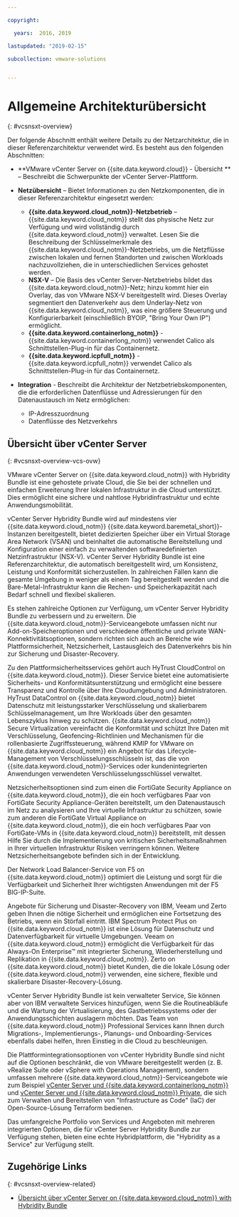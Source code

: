 ```yaml
---

copyright:

  years:  2016, 2019

lastupdated: "2019-02-15"

subcollection: vmware-solutions


---
```


# Allgemeine Architekturübersicht
{: #vcsnsxt-overview}

Der folgende Abschnitt enthält weitere Details zu der Netzarchitektur, die in dieser Referenzarchitektur verwendet wird. Es besteht aus den folgenden Abschnitten:
* **VMware vCenter Server on {{site.data.keyword.cloud}} - Übersicht ** – Beschreibt die Schwerpunkte der vCenter Server-Plattform.
* **Netzübersicht** – Bietet Informationen zu den Netzkomponenten, die in dieser Referenzarchitektur eingesetzt werden:
  - **{{site.data.keyword.cloud_notm}}-Netzbetrieb** – {{site.data.keyword.cloud_notm}} stellt das physische Netz zur Verfügung und wird vollständig durch {{site.data.keyword.cloud_notm}} verwaltet. Lesen Sie die Beschreibung der Schlüsselmerkmale des {{site.data.keyword.cloud_notm}}-Netzbetriebs, um die Netzflüsse zwischen lokalen und fernen Standorten und zwischen Workloads nachzuvollziehen, die in unterschiedlichen Services gehostet werden.
  - **NSX-V** – Die Basis des vCenter Server-Netzbetriebs bildet das {{site.data.keyword.cloud_notm}}-Netz; hinzu kommt hier ein Overlay, das von VMware NSX-V bereitgestellt wird. Dieses Overlay segmentiert den Datenverkehr aus dem Underlay-Netz von {{site.data.keyword.cloud_notm}}, was eine größere Steuerung und Konfigurierbarkeit (einschließlich BYOIP, "Bring Your Own IP") ermöglicht.
  - **{{site.data.keyword.containerlong_notm}}** - {{site.data.keyword.containerlong_notm}} verwendet Calico als Schnittstellen-Plug-in für das Containernetz.
  - **{{site.data.keyword.icpfull_notm}}** - {{site.data.keyword.icpfull_notm}} verwendet Calico als Schnittstellen-Plug-in für das Containernetz.

* **Integration** - Beschreibt die Architektur der Netzbetriebskomponenten, die die erforderlichen Datenflüsse und Adressierungen für den Datenaustausch im Netz ermöglichen:
  - IP-Adresszuordnung
  - Datenflüsse des Netzverkehrs

## Übersicht über vCenter Server
{: #vcsnsxt-overview-vcs-ovw}

VMware vCenter Server on {{site.data.keyword.cloud_notm}} with Hybridity Bundle ist eine gehostete private Cloud, die Sie bei der schnellen und einfachen Erweiterung Ihrer lokalen Infrastruktur in die Cloud unterstützt. Dies ermöglicht eine sichere und nahtlose Hybridinfrastruktur und echte Anwendungsmobilität.

vCenter Server Hybridity Bundle wird auf mindestens vier {{site.data.keyword.cloud_notm}} {{site.data.keyword.baremetal_short}}-Instanzen bereitgestellt, bietet dedizierten Speicher über ein Virtual Storage Area Network (VSAN) und beinhaltet die automatische Bereitstellung und Konfiguration einer einfach zu verwaltenden softwaredefinierten Netzinfrastruktur (NSX-V). vCenter Server Hybridity Bundle ist eine Referenzarchitektur, die automatisch bereitgestellt wird, um Konsistenz, Leistung und Konformität sicherzustellen. In zahlreichen Fällen kann die gesamte Umgebung in weniger als einem Tag bereitgestellt werden und die Bare-Metal-Infrastruktur kann die Rechen- und Speicherkapazität nach Bedarf schnell und flexibel skalieren.

Es stehen zahlreiche Optionen zur Verfügung, um vCenter Server Hybridity Bundle zu verbessern und zu erweitern. Die {{site.data.keyword.cloud_notm}}-Serviceangebote umfassen nicht nur Add-on-Speicheroptionen und verschiedene öffentliche und private WAN-Konnektivitätsoptionen, sondern richten sich auch an Bereiche wie Plattformsicherheit, Netzsicherheit, Lastausgleich des Datenverkehrs bis hin zur Sicherung und Disaster-Recovery.

Zu den Plattformsicherheitsservices gehört auch HyTrust CloudControl on {{site.data.keyword.cloud_notm}}. Dieser Service bietet eine automatisierte Sicherheits- und Konformitätsunterstützung und ermöglicht eine bessere Transparenz und Kontrolle über Ihre Cloudumgebung und Administratoren. HyTrust DataControl on {{site.data.keyword.cloud_notm}} bietet Datenschutz mit leistungsstarker Verschlüsselung und skalierbarem Schlüsselmanagement, um Ihre Workloads über den gesamten Lebenszyklus hinweg zu schützen. {{site.data.keyword.cloud_notm}} Secure Virtualization vereinfacht die Konformität und schützt Ihre Daten mit Verschlüsselung, Geofencing-Richtlinien und Mechanismen für die rollenbasierte Zugriffssteuerung, während KMIP for VMware on {{site.data.keyword.cloud_notm}} ein Angebot für das Lifecycle-Management von Verschlüsselungsschlüsseln ist, das die von {{site.data.keyword.cloud_notm}}-Services oder kundenintegrierten Anwendungen verwendeten Verschlüsselungsschlüssel verwaltet.

Netzsicherheitsoptionen sind zum einen die FortiGate Security Appliance on {{site.data.keyword.cloud_notm}}, die ein hoch verfügbares Paar von FortiGate Security Appliance-Geräten bereitstellt, um den Datenaustausch im Netz zu analysieren und Ihre virtuelle Infrastruktur zu schützen, sowie zum anderen die FortiGate Virtual Appliance on {{site.data.keyword.cloud_notm}}, die ein hoch verfügbares Paar von FortiGate-VMs in {{site.data.keyword.cloud_notm}} bereitstellt, mit dessen Hilfe Sie durch die Implementierung von kritischen Sicherheitsmaßnahmen in Ihrer virtuellen Infrastruktur Risiken verringern können. Weitere Netzsicherheitsangebote befinden sich in der Entwicklung.

Der Network Load Balancer-Service von F5 on {{site.data.keyword.cloud_notm}} optimiert die Leistung und sorgt für die Verfügbarkeit und Sicherheit Ihrer wichtigsten Anwendungen mit der F5 BIG-IP-Suite.

Angebote für Sicherung und Disaster-Recovery von IBM, Veeam und Zerto geben Ihnen die nötige Sicherheit und ermöglichen eine Fortsetzung des Betriebs, wenn ein Störfall eintritt. IBM Spectrum Protect Plus on {{site.data.keyword.cloud_notm}} ist eine Lösung für Datenschutz und Datenverfügbarkeit für virtuelle Umgebungen. Veeam on {{site.data.keyword.cloud_notm}} ermöglicht die Verfügbarkeit für das Always-On Enterprise™ mit integrierter Sicherung, Wiederherstellung und Replikation in {{site.data.keyword.cloud_notm}}. Zerto on {{site.data.keyword.cloud_notm}} bietet Kunden, die die lokale Lösung oder {{site.data.keyword.cloud_notm}} verwenden, eine sichere, flexible und skalierbare Disaster-Recovery-Lösung.

vCenter Server Hybridity Bundle ist kein verwalteter Service, Sie können aber von IBM verwaltete Services hinzufügen, wenn Sie die Routineabläufe und die Wartung der Virtualisierung, des Gastbetriebssystems oder der Anwendungsschichten auslagern möchten. Das Team von {{site.data.keyword.cloud_notm}} Professional Services kann Ihnen durch Migrations-, Implementierungs-, Planungs- und Onboarding-Services ebenfalls dabei helfen, Ihren Einstieg in die Cloud zu beschleunigen.

Die Plattformintegrationsoptionen von vCenter Hybridity Bundle sind nicht auf die Optionen beschränkt, die von VMware bereitgestellt werden (z. B. vRealize Suite oder vSphere with Operations Management), sondern umfassen mehrere {{site.data.keyword.cloud_notm}}-Serviceangebote wie zum Beispiel [vCenter Server und {{site.data.keyword.containerlong_notm}}](/docs/services/vmwaresolutions/archiref/vcsiks?topic=vmware-solutions-vcsiks-intro) und [vCenter Server und {{site.data.keyword.cloud_notm}} Private](/docs/services/vmwaresolutions/archiref/vcsicp?topic=vmware-solutions-vcsicp-intro), die sich zum Verwalten und Bereitstellen von "Infrastructure as Code" (IaC) der Open-Source-Lösung Terraform bedienen.

Das umfangreiche Portfolio von Services und Angeboten mit mehreren integrierten Optionen, die für vCenter Server Hybridity Bundle zur Verfügung stehen, bieten eine echte Hybridplattform, die "Hybridity as a Service" zur Verfügung stellt.

## Zugehörige Links
{: #vcsnsxt-overview-related}

* [Übersicht über vCenter Server on {{site.data.keyword.cloud_notm}} with Hybridity Bundle](/docs/services/vmwaresolutions/archiref/vcs?topic=vmware-solutions-vcs-hybridity-intro)
